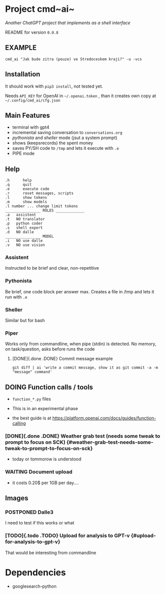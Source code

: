 Project cmd~ai~
===============

*Another ChatGPT project that implements as a shell interface*

README for version `0.0.8`

EXAMPLE
-------

`cmd_ai "Jak bude zitra (pouze) ve Stredoceskem kraji?" -u -vcs`

Installation
------------

It should work with `pip3 install`, not tested yet.

Needs `API_KEY` for OpenAI in `~/.openai.token` , than it creates own
copy at `~/.config/cmd_ai/cfg.json`

Main Features
-------------

-   terminal with gpt4
-   incremental saving conversation to `conversations.org`
-   *pythonista* and *sheller* mode (jsut a system prompt)
-   shows (keepsrecords) the spent money
-   saves PY/SH code to `/tmp` and lets it execute with `.e`
-   PIPE mode

Help
----

``` {.example}
.h      help
.q      quit
.e      execute code
.r      reset messages, scripts
.l      show tokens
.m      show models
.l number ... change limit tokens
________________ ROLES _____________
.a   assistent
.t   NO translator
.p   python coder
.s   shell expert
.d   NO dalle
________________ MODEL
.i   NO use dalle
.v   NO use vision
```

### Assistent

Instructed to be brief and clear, non-repetitive

### Pythonista

Be brief, one code block per answer max. Creates a file in /tmp and lets
it run with `.e`

### Sheller

Similar but for bash

### Piper

Works only from commandline, when pipe (stdin) is detected. No memory,
on task/question, asks before runs the code

1.  [DONE]{.done .DONE} Commit message example

    ``` {.example}
    git diff | ai 'write a commit message, show it as git commit -a -m "message" command'
    ```

DOING Function calls / tools
----------------------------

-   `function_*.py` files

-   This is in an experimental phase

-   the best guide is at
    <https://platform.openai.com/docs/guides/function-calling>

### [DONE]{.done .DONE} Weather grab test (needs some tweak to prompt to focus on SCK) {#weather-grab-test-needs-some-tweak-to-prompt-to-focus-on-sck}

-   today or tommorow is understood

### WAITING Document upload

-   it costs 0.20\$ per 1GB per day....

Images
------

### POSTPONED Dalle3

I need to test if this works or what

### [TODO]{.todo .TODO} Upload for analysis to GPT-v {#upload-for-analysis-to-gpt-v}

That would be interesting from commandline

Dependencies
============

-   googlesearch-python
